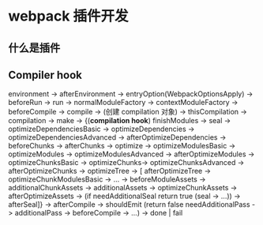 # webpack 插件开发

## 什么是插件

## Compiler hook

environment -> afterEnvironment -> entryOption(WebpackOptionsApply) -> beforeRun -> run -> normalModuleFactory -> contextModuleFactory -> beforeCompile -> compile -> (创建 compilation 对象) -> thisCompilation -> compilation -> make -> {(**compilation hook**) finishModules -> seal -> optimizeDependenciesBasic -> optimizeDependencies -> optimizeDependenciesAdvanced -> afterOptimizeDependencies -> beforeChunks -> afterChunks -> optimize -> optimizeModulesBasic -> optimizeModules -> optimizeModulesAdvanced -> afterOptimizeModules -> optimizeChunksBasic -> optimizeChunks-> optimizeChunksAdvanced -> afterOptimizeChunks -> optimizeTree -> [ afterOptimizeTree -> optimizeChunkModulesBasic -> ... ->  beforeModuleAssets -> additionalChunkAssets -> additionalAssets -> optimizeChunkAssets -> afterOptimizeAssets -> (if needAdditionalSeal return true (seal -> ...)) -> afterSeal]} -> afterCompile -> shouldEmit (return false needAdditionalPass -> additionalPass -> beforeCompile -> ...) -> done | fail
